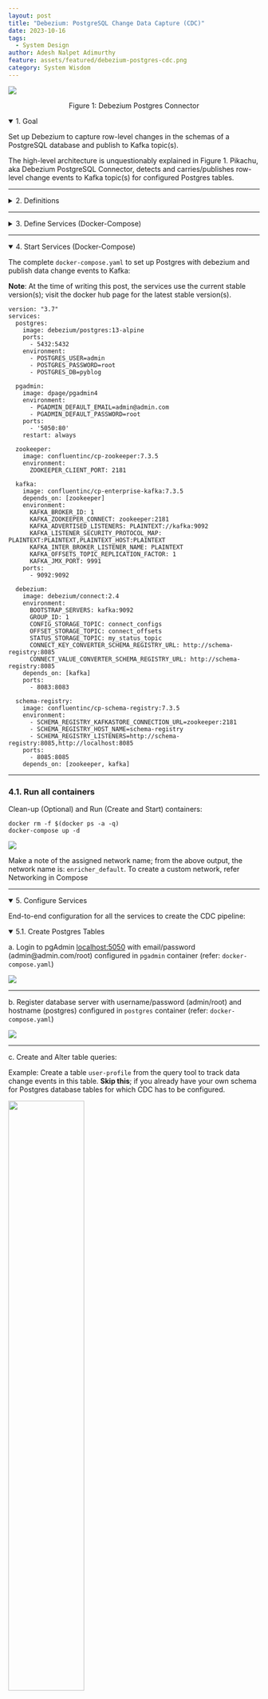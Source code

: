 ```yaml
---
layout: post
title: "Debezium: PostgreSQL Change Data Capture (CDC)"
date: 2023-10-16
tags:
  - System Design
author: Adesh Nalpet Adimurthy
feature: assets/featured/debezium-postgres-cdc.png
category: System Wisdom
---
```


<img class="center-image" src="./assets/featured/debezium-postgres-cdc.png" /> 
<p style="text-align: center;">Figure 1: Debezium Postgres Connector</p>



<details open><summary class="h3">1. Goal</summary>
<p>Set up Debezium to capture row-level changes in the schemas of a PostgreSQL database and publish to Kafka topic(s).</p>

<p>The high-level architecture is unquestionably explained in Figure 1. Pikachu, aka Debezium PostgreSQL Connector, detects and carries/publishes row-level change events to Kafka topic(s) for configured Postgres tables.</p>
</details>

<hr class="hr">

<details><summary class="h3">2. Definitions</summary>

<h3 id="cdc">2.1. Change Data Capture (CDC)</h3>
<p>In databases, change data capture (CDC) is a set of software design patterns used to determine and track the data that has changed (the "deltas") so that action can be taken using the changed data [1].</p>

<hr class="hr">

<h3 id="debezium">2.2. Debezium</h3>
<p>Debezium is a set of distributed services to capture changes in your databases so that your applications can see those changes and respond to them. Debezium records all row-level changes within each database table in a change event stream, and applications simply read these streams to see the change events in the same order in which they occurred [2].</p>

<hr class="hr">

<h3 id="connectors">2.3. Debezium Connectors</h3>
<p>A library of connectors that capture changes from a variety of database management systems and produce events with very similar structures, making it far easier for your applications to consume and respond to the events regardless of where the changes originated [3].</p>

<hr class="hr">

<h3 id="postgresql-connector">2.4. Debezium connector for PostgreSQL</h3>
<p>The Debezium PostgreSQL connector captures row-level changes in the schemas of a PostgreSQL database [4].</p>

<hr class="hr">

<h3 id="kafka">2.5. Kafka</h3>
<p>Apache Kafka is a distributed data store optimized for ingesting and processing streaming data in real-time. Streaming data is data that is continuously generated by thousands of data sources, which typically send the data records in simultaneously [5].</p>

<hr class="hr">

<h3 id="kafka-connect">2.6. Kafka Connect</h3>
<p>Kafka Connect is a tool for scalably and reliably streaming data between Apache Kafka and other systems. It makes it simple to quickly define connectors that move large collections of data into and out of Kafka [6].</p>

</details>

<hr class="hr">

<details><summary class="h3">3. Define Services (Docker-Compose)</summary>
<p>As a generate note, If you use Mac M1/M2, ensure the docker image has <code>linux/arm64</code> OS/ARCH.</p>
<p><img class="center-image" src="./assets/posts/docker-debezium-arch.png" /> </p>

<p>Section 3.x covers the breakdown of each service/docker image used in <code>docker-compose.yaml</code> file, if you have worked with docker before, skip the section and pick up the entire file from section 4 instead.</p>

<p>Break down of services in <code>docker-compose.yaml</code></p>

<ul>
<li><p><b>Postgres</b>: The database containing the table(s) for which CDC is tracked.</p></li>

<li><p><b>Kafka</b> and <b>Zookeeper</b>: The event broker where CDC events are stored.</p></li>

<li><p><b>Schema Registry</b>: To serialize/deserialize CDC message(s) using Avro schema.</p></li>

<li><p><b>Debezium</b>: Responsible for capturing the row-level changes made to Postgres table(s) and streaming them to a Kafka topic.</p></li>
</ul>

<details><summary class="h3">3.1. PostgreSQL</summary>
<p><a href="https://hub.docker.com/r/debezium/postgres">debezium/postgres</a>: PostgreSQL for use with Debezium change data capture. This image is based upon <a href="https://hub.docker.com/_/postgres/">postgres</a> along with <a href="https://www.postgresql.org/docs/11/logicaldecoding-explanation.html">logical decoding</a> plugin from <a href="https://github.com/debezium/">Debezium</a></p>

<p><a href="https://hub.docker.com/r/dpage/pgadmin4/">dpage/pgadmin4</a> (Optional): Web browser version of <a href="https://www.pgadmin.org/download/pgadmin-4-container/">pgAdmin 4</a> for the ease of running DML and DDL operations on PostgreSQL.</p>

<pre><code>
postgres:
  image: debezium/postgres:13-alpine
  ports:
    - 5432:5432
  environment:
    - POSTGRES_USER=admin
    - POSTGRES_PASSWORD=root
    - POSTGRES_DB=pyblog

pgadmin:
  image: dpage/pgadmin4
  environment:
    - PGADMIN_DEFAULT_EMAIL=admin@admin.com
    - PGADMIN_DEFAULT_PASSWORD=root
  ports:
    - '5050:80'
  restart: always
</code></pre>
</details>

<hr class="hr">

<details><summary class="h3">3.2. Kafka and Zookeeper</summary>

<p>Confluent Platform Docker images for Kafka: <a href="https://hub.docker.com/r/confluentinc/cp-enterprise-kafka/">confluentinc/cp-enterprise-kafka/postgres</a> and Zookeeper: <a href="https://hub.docker.com/r/confluentinc/cp-zookeeper">confluentinc/cp-zookeeper</a>. The below example is for version <code>7.3</code>, a more recent version, i.e., <code>7.5</code> onwards, Confluent recommends <a href="https://docs.confluent.io/platform/current/kafka-metadata/kraft.html">KRaft</a> mode for new deployments, and Zookeeper is deprecated.</p>

<pre><code>
zookeeper:
  image: confluentinc/cp-zookeeper:7.3.5
  environment:
    ZOOKEEPER_CLIENT_PORT: 2181

kafka:
  image: confluentinc/cp-enterprise-kafka:7.3.5
  depends_on: [zookeeper]
  environment:
    KAFKA_BROKER_ID: 1
    KAFKA_ZOOKEEPER_CONNECT: zookeeper:2181
    KAFKA_ADVERTISED_LISTENERS: PLAINTEXT://kafka:9092
    KAFKA_LISTENER_SECURITY_PROTOCOL_MAP: PLAINTEXT:PLAINTEXT,PLAINTEXT_HOST:PLAINTEXT
    KAFKA_INTER_BROKER_LISTENER_NAME: PLAINTEXT
    KAFKA_OFFSETS_TOPIC_REPLICATION_FACTOR: 1
    KAFKA_JMX_PORT: 9991
  ports:
    - 9092:9092
</code></pre>

</details>

<hr class="hr">

<details><summary class="h3">3.3. Debezium and Schema Registry</summary>

<p><a href="https://hub.docker.com/r/debezium/connect">debezium/connect</a> image defines a runnable <a herf="https://kafka.apache.org/documentation.html#connect">Kafka Connect</a> service preconfigured with all Debezium connectors; it monitors database management system(s) for changing data and then forwards those changes directly into Kafka topics organized by server, database, and table.
</p>

<p><a href="https://hub.docker.com/r/confluentinc/cp-schema-registry">confluentinc/cp-schema-registry</a> enables client applications to read and write Avro data, in this case, to serialize and deserialize CDC messages.
</p>

<pre><code>
debezium:
  image: debezium/connect:2.4
  environment:
    BOOTSTRAP_SERVERS: kafka:9092
    GROUP_ID: 1
    CONFIG_STORAGE_TOPIC: connect_configs
    OFFSET_STORAGE_TOPIC: connect_offsets
    STATUS_STORAGE_TOPIC: my_status_topic
    CONNECT_KEY_CONVERTER_SCHEMA_REGISTRY_URL: http://schema-registry:8085
    CONNECT_VALUE_CONVERTER_SCHEMA_REGISTRY_URL: http://schema-registry:8085
  depends_on: [kafka]
  ports:
    - 8083:8083

schema-registry:
  image: confluentinc/cp-schema-registry:7.3.5
  environment:
    - SCHEMA_REGISTRY_KAFKASTORE_CONNECTION_URL=zookeeper:2181
    - SCHEMA_REGISTRY_HOST_NAME=schema-registry
    - SCHEMA_REGISTRY_LISTENERS=http://schema-registry:8085,http://localhost:8085
  ports:
    - 8085:8085
  depends_on: [zookeeper, kafka]
</code></pre>

</details>

</details>

<hr class="hr">

<details open><summary class="h3">4. Start Services (Docker-Compose)</summary>

<p>The complete <code>docker-compose.yaml</code> to set up Postgres with debezium and publish data change events to Kafka:</p>

<p><b>Note</b>: At the time of writing this post, the services use the current stable version(s); visit the docker hub page for the latest stable version(s).</p>

<pre><code>version: "3.7"
services:
  postgres:
    image: debezium/postgres:13-alpine
    ports:
      - 5432:5432
    environment:
      - POSTGRES_USER=admin
      - POSTGRES_PASSWORD=root
      - POSTGRES_DB=pyblog

  pgadmin:
    image: dpage/pgadmin4
    environment:
      - PGADMIN_DEFAULT_EMAIL=admin@admin.com
      - PGADMIN_DEFAULT_PASSWORD=root
    ports:
      - '5050:80'
    restart: always

  zookeeper:
    image: confluentinc/cp-zookeeper:7.3.5
    environment:
      ZOOKEEPER_CLIENT_PORT: 2181

  kafka:
    image: confluentinc/cp-enterprise-kafka:7.3.5
    depends_on: [zookeeper]
    environment:
      KAFKA_BROKER_ID: 1
      KAFKA_ZOOKEEPER_CONNECT: zookeeper:2181
      KAFKA_ADVERTISED_LISTENERS: PLAINTEXT://kafka:9092
      KAFKA_LISTENER_SECURITY_PROTOCOL_MAP: PLAINTEXT:PLAINTEXT,PLAINTEXT_HOST:PLAINTEXT
      KAFKA_INTER_BROKER_LISTENER_NAME: PLAINTEXT
      KAFKA_OFFSETS_TOPIC_REPLICATION_FACTOR: 1
      KAFKA_JMX_PORT: 9991
    ports:
      - 9092:9092

  debezium:
    image: debezium/connect:2.4
    environment:
      BOOTSTRAP_SERVERS: kafka:9092
      GROUP_ID: 1
      CONFIG_STORAGE_TOPIC: connect_configs
      OFFSET_STORAGE_TOPIC: connect_offsets
      STATUS_STORAGE_TOPIC: my_status_topic
      CONNECT_KEY_CONVERTER_SCHEMA_REGISTRY_URL: http://schema-registry:8085
      CONNECT_VALUE_CONVERTER_SCHEMA_REGISTRY_URL: http://schema-registry:8085
    depends_on: [kafka]
    ports:
      - 8083:8083

  schema-registry:
    image: confluentinc/cp-schema-registry:7.3.5
    environment:
      - SCHEMA_REGISTRY_KAFKASTORE_CONNECTION_URL=zookeeper:2181
      - SCHEMA_REGISTRY_HOST_NAME=schema-registry
      - SCHEMA_REGISTRY_LISTENERS=http://schema-registry:8085,http://localhost:8085
    ports:
      - 8085:8085
    depends_on: [zookeeper, kafka]
</code></pre>

<hr class="hr">

<h3>4.1. Run all containers</h3>

<p>Clean-up (Optional) and Run (Create and Start) containers:</p>
<pre><code>docker rm -f $(docker ps -a -q)
docker-compose up -d
</code></pre>

<p><img class="center-image" src="./assets/posts/debezium-docker-compose-up.png" /> </p>
<p>Make a note of the assigned network name; from the above output, the network name is: <code>enricher_default</code>. To create a custom network, refer <a herf="https://docs.docker.com/compose/networking/">Networking in Compose</a></p>

</details>

<hr class="hr">

<details open><summary class="h3">5. Configure Services</summary>

<p>End-to-end configuration for all the services to create the CDC pipeline:</p>

<details open><summary class="h3">5.1. Create Postgres Tables</summary>

<p>a. Login to pgAdmin <a href="http://localhost:5050">localhost:5050</a> with email/password (admin@admin.com/root) configured in <code>pgadmin</code> container (refer: <code>docker-compose.yaml</code>)</p>
<p><img class="center-image" src="./assets/posts/debezium-pg-login.png" /> </p>

<hr class="hr">

<p>b. Register database server with username/password (admin/root) and hostname (postgres) configured in <code>postgres</code> container (refer: <code>docker-compose.yaml</code>)</p>
<p><img class="center-image" src="./assets/posts/debezium-pg-register.png" /> </p>

<hr class="hr">

<p>c. Create and Alter table queries:</p>
<p>Example: Create a table <code>user-profile</code> from the query tool to track data change events in this table. <b>Skip this</b>; if you already have your own schema for Postgres database tables for which CDC has to be configured.</p>
<p><img class="center-image" style="width: 55%;" src="./assets/posts/debezium-pg-query-tool.png" /> </p>

<pre><code>CREATE TABLE user_profile (
  user_id INT NOT NULL,
  full_name VARCHAR(64) NOT NULL,
  email VARCHAR(255) NOT NULL,
  PRIMARY KEY (user_id),
  UNIQUE (email)
);

ALTER TABLE user_profile REPLICA IDENTITY FULL;
</code></pre>

<p>Setting the table's replication identity to <code>full</code> infers that the entire row is used as the identifier for change-tracking.</p>

</details>

<hr class="hr">

<details open><summary class="h3">5.2. Set up Debezium Postgres Connector (Kafka Connect)</summary>

<p>a. Check the status of the Kafka Connect service:</p>
<pre><code>curl -H "Accept:application/json" localhost:8083/</code></pre>

<p><img src="./assets/posts/debezium-connector-status.png" /> </p>

<hr class="hr">

<p>b. Register the Debezium Postgres connector:</p>
<p>Create a file <code>debezium.json</code>, the Debezium Postgres connector configuration, where <code>user_profile</code> is the table being tracked</p> 

<pre><code>{
    "name": "postgresql-connector",
    "config": {
        "connector.class": "io.debezium.connector.postgresql.PostgresConnector",
        "plugin.name": "pgoutput",
        "database.hostname": "postgres",
        "database.port": "5432",
        "database.user": "admin",
        "database.password": "root",
        "database.dbname": "pyblog",
        "database.server.name": "postgres",
        "table.include.list": "public.user_profile",
        "table.whitelist": "public.user_profile",
        "database.tcpKeepAlive": true,
        "topic.prefix": "topic_user_profile"
    }
}
</code></pre>

<p>This command uses the Kafka Connect service’s API to submit a POST request against the <code>/connectors</code> resource with a JSON document that describes the new connector (called <code>postgresql-connector</code>).</p>

<pre><code>curl -i -X POST -H "Accept:application/json" -H "Content-Type:application/json" localhost:8083/connectors/ --data "@debezium.json"</code></pre>

<p><img src="./assets/posts/debezium-connector-register.png" /> </p>

<hr class="hr">

<p>c. Check the list of connectors registered with Kafka Connect:</p>

<pre><code>curl -H "Accept:application/json" localhost:8083/connectors/</code></pre>

<p><img src="./assets/posts/debezium-connector-list.png" /> </p>

</details>

<hr class="hr">

<details open><summary class="h3">5.3. View Kafka Messages</summary>

<p>a. Pull kafkacat docker image:</p>

<pre><code>docker pull confluentinc/cp-kafkacat:7.1.9</code></pre>

<a href="https://hub.docker.com/r/confluentinc/cp-kafkacat/">kafkacat</a> is a commandline tool for interacting with Kafka brokers. It can be used to produce and consume messages, as well as query metadata.

<hr class="hr">

<p>b. Listing topics on a broker:</p>
<p>For the Kafka broker is accessible as <code>kafka:9092</code> on the Docker network <code>enricher_default</code>, list topics by running:</p>

<pre><code>docker run --tty \
--network enricher_default \
confluentinc/cp-kafkacat:7.1.9 \
kafkacat -b kafka:9092 \
-L
</code></pre>

<hr class="hr">

<p>c. Consuming messages from a topic:</p>

<p>For the Kafka broker is accessible as <code>kafka:9092</code> on the Docker network <code>enricher_default</code>, print messages and their associated metadata from topic <code>topic_user_profile.public.user_profile</code>:</p>

<pre><code>docker run --tty \
--network enricher_default \
confluentinc/cp-kafkacat:7.1.9 \
kafkacat -b kafka:9092 -C \
-t topic_user_profile.public.user_profile
</code></pre>

<p><img src="./assets/posts/debezium-connector-error.png" /> </p>

<p>If you get the error <code>% ERROR: Topic topic_user_profile.public.user_profile error: Broker: Leader not available</code>, run the same command again!</p>

</details>

</details>

<hr class="hr">

<details open><summary class="h3">6. Moment of Truth 🚀</summary>

<p>a. Insert/Update a row in Postgres table:</p>
<p>For the table, Debezium CDC is configured; Following the example, creating a row in <code>user_profile</code></p>

<pre><code>INSERT INTO user_profile
 (user_id, full_name, email) 
VALUES
 (1,'John Ross', 'john.ross@pyblog.xyz');
</code></pre>

<p>b. Validate messages in Kafka topic:</p>
<p>Consuming the Kafka messages, as mentioned in 3.2.4, section c, the output for inserting a new row:</p>

<p><img src="./assets/posts/debezium-connector-cdc.png" /> </p>

<hr class="hr">

<p>c. Stop services and delete Docker Containers:</p>

<p>To stop all the services and delete the docker containers, run:</p>

<pre><code>docker-compose down
docker rm -f $(docker ps -a -q)</code></pre>

<p><img class="center-image" src="./assets/posts/debezium-connector-kill.png" /> </p>

</details>

<hr class="hr">

<details open><summary class="h3">7. Conclusion</summary>
<p>The post demonstrated how to capture data change events with Debezium by streaming data from a PostgreSQL database with Kafka and Zookeeper.</p>

<p>Change Data Capture (CDC) has a lot of use cases, some of the top uses:
Updating/Invalidating Cache, Enriching Data/Logs from Entity Identifiers, Real-time data loading into a Data Warehouse(s) and search engine(s), Synchronize data (on-premises data to the cloud), Microservices Data exchange with the Outbox Pattern and many more.
</p>

<p><b>Whats' next</b>: In the next post, we see how to process the events with stream processing engines such as <a href="https://flink.apache.org/">Apache Flink</a>, cache the transformed data (<a href="https://flink.apache.org/2021/01/18/using-rocksdb-state-backend-in-apache-flink-when-and-how/">RockDB</a>), and enrich/cleanse other events with more meaningful information than their raw versions without having to query the source database.</p>
</details>
